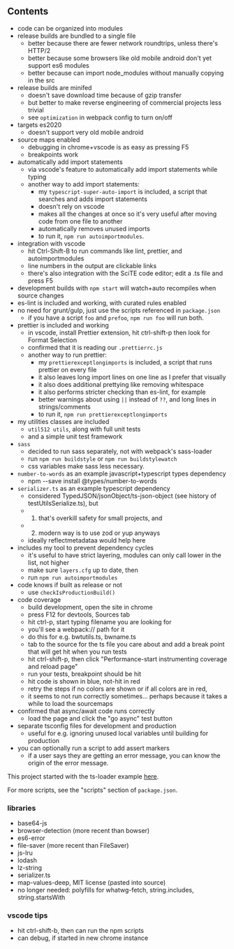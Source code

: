 
## Contents

- code can be organized into modules
- release builds are bundled to a single file
    - better because there are fewer network roundtrips, unless there's HTTP/2
    - better because some browsers like old mobile android don't yet support es6 modules
    - better because can import node_modules without manually copying in the src
- release builds are minifed
    - doesn't save download time because of gzip transfer
    - but better to make reverse engineering of commercial projects less trivial
    - see `optimization` in webpack config to turn on/off
- targets es2020
    - doesn't support very old mobile android
- source maps enabled
    - debugging in chrome+vscode is as easy as pressing F5
    - breakpoints work
- automatically add import statements
    - via vscode's feature to automatically add import statements while typing  
    - another way to add import statements:
        - my `typescript-super-auto-import` is included, a script that searches and adds import statements
        - doesn't rely on vscode
        - makes all the changes at once so it's very useful after moving code from one file to another
        - automatically removes unused imports
        - to run it, `npm run autoimportmodules`.  
- integration with vscode
    - hit Ctrl-Shift-B to run commands like lint, prettier, and autoimportmodules
    - line numbers in the output are clickable links
    - there's also integration with the SciTE code editor; edit a .ts file and press F5
- development builds with `npm start` will watch+auto recompiles when source changes
- es-lint is included and working, with curated rules enabled
- no need for grunt/gulp, just use the scripts referenced in `package.json`
    - if you have a script `foo` and `prefoo`, `npm run foo` will run both.
- prettier is included and working
    - in vscode, install Prettier extension, hit ctrl-shift-p then look for Format Selection
    - confirmed that it is reading our `.prettierrc.js`
    - another way to run prettier:
        - my `prettierexceptlongimports` is included, a script that runs prettier on every file
        - it also leaves long import lines on one line as I prefer that visually
        - it also does additional prettying like removing whitespace
        - it also performs stricter checking than es-lint, for example 
        - better warnings about using `||` instead of `??`, and long lines in strings/comments 
        - to run it, `npm run prettierexceptlongimports`
- my utilities classes are included
    - `util512 utils`, along with full unit tests
    - and a simple unit test framework
- `sass`
    - decided to run sass separately, not with webpack's sass-loader
    - run `npm run buildstyle` or `npm run buildstylewatch`
    - css variables make sass less necessary.
- `number-to-words` as an example javascript+typescript types dependency
    - npm --save install @types/number-to-words
- `serializer.ts` as an example typescript dependency
    - considered TypedJSON/jsonObject/ts-json-object (see history of testUtilsSerialize.ts), but
    - 1) that's overkill safety for small projects, and
    - 2) modern way is to use zod or yup anyways
    - ideally reflectmetadataa would help here
- includes my tool to prevent dependency cycles
    - it's useful to have strict layering, modules can only call lower in the list, not higher
    - make sure `layers.cfg` up to date, then
    - run `npm run autoimportmodules`
- code knows if built as release or not
    - use `checkIsProductionBuild()`
- code coverage
    - build development, open the site in chrome
    - press F12 for devtools, Sources tab
    - hit ctrl-p, start typing filename you are looking for 
    - you'll see a webpack:// path for it
    - do this for e.g. bwtutils.ts, bwname.ts
    - tab to the source for the ts file you care about and add a break point that will get hit when you run tests
    - hit ctrl-shift-p, then click "Performance-start instrumenting coverage and reload page"
    - run your tests, breakpoint should be hit
    - hit code is shown in blue, not-hit in red
    - retry the steps if no colors are shown or if all colors are in red,
    - it seems to not run correctly sometimes... perhaps because it takes a while to load the sourcemaps
- confirmed that async/await code runs correctly
    - load the page and click the "go async" test button
- separate tsconfig files for development and production
    - useful for e.g. ignoring unused local variables until building for production
- you can optionally run a script to add assert markers
    - if a user says they are getting an error message, you can know the origin of the error message.

This project started with the ts-loader example [here](https://github.com/TypeStrong/ts-loader/tree/master/examples/fork-ts-checker-webpack-plugin).

For more scripts, see the "scripts" section of `package.json`.

### libraries

* base64-js
* browser-detection (more recent than bowser)
* es6-error
* file-saver (more recent than FileSaver) 
* js-lru
* lodash
* lz-string
* serializer.ts
* map-values-deep, MIT license (pasted into source)
* no longer needed: polyfills for whatwg-fetch, string.includes, string.startsWith

### vscode tips

* hit ctrl-shift-b, then can run the npm scripts
* can debug, if started in new chrome instance

